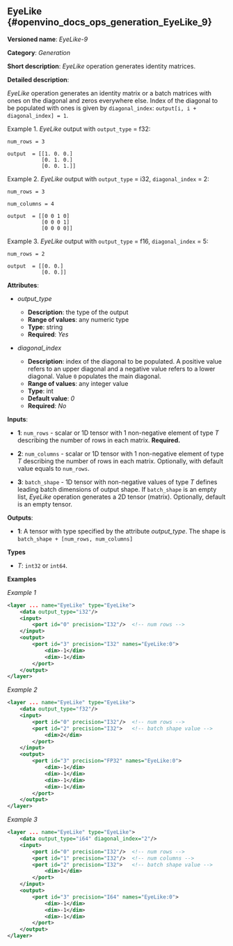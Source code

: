 ## EyeLike <a name="EyeLike"></a> {#openvino_docs_ops_generation_EyeLike_9}

**Versioned name**: *EyeLike-9*

**Category**: *Generation*

**Short description**: *EyeLike* operation generates identity matrices.

**Detailed description**:

*EyeLike* operation generates an identity matrix or a batch matrices with ones on the diagonal and zeros everywhere else. Index of the diagonal to be populated with ones is given by `diagonal_index`: `output[i, i + diagonal_index] = 1`.


Example 1. *EyeLike* output with `output_type` = f32:

``` 
num_rows = 3

output  = [[1. 0. 0.]
           [0. 1. 0.]
           [0. 0. 1.]]
```

Example 2. *EyeLike* output with `output_type` = i32, `diagonal_index` = 2:

``` 
num_rows = 3

num_columns = 4

output  = [[0 0 1 0]
           [0 0 0 1]
           [0 0 0 0]]
```

Example 3. *EyeLike* output with `output_type` = f16, `diagonal_index` = 5:

``` 
num_rows = 2

output  = [[0. 0.]
           [0. 0.]]
```

**Attributes**:

* *output_type*

    * **Description**: the type of the output
    * **Range of values**: any numeric type
    * **Type**: string
    * **Required**: *Yes*

* *diagonal_index*

    * **Description**: index of the diagonal to be populated. A positive value refers to an upper diagonal and a negative value refers to a lower diagonal. Value `0` populates the main diagonal.
    * **Range of values**: any integer value
    * **Type**: int
    * **Default value**: *0*
    * **Required**: *No*

**Inputs**:

*   **1**: `num_rows` - scalar or 1D tensor with 1 non-negative element of type *T* describing the number of rows in each matrix. **Required.**

*   **2**: `num_columns` - scalar or 1D tensor with 1 non-negative element of type *T* describing the number of rows in each matrix. Optionally, with default value equals to `num_rows`.

*   **3**: `batch_shape` - 1D tensor with non-negative values of type *T* defines leading batch dimensions of output shape. 
If `batch_shape` is an empty list, *EyeLike* operation generates a 2D tensor (matrix). Optionally, default is an empty tensor.


**Outputs**:

* **1**: A tensor with type specified by the attribute *output_type*. The shape is `batch_shape + [num_rows, num_columns]`

**Types**

* *T*: `int32` or `int64`.

**Examples**

*Example 1*

```xml
<layer ... name="EyeLike" type="EyeLike">
    <data output_type="i32"/>
    <input>
        <port id="0" precision="I32"/>  <!-- num rows -->
    </input>
    <output>
        <port id="3" precision="I32" names="EyeLike:0">
            <dim>-1</dim>
            <dim>-1</dim>
        </port>
    </output>
</layer>
```

*Example 2*

```xml
<layer ... name="EyeLike" type="EyeLike">
    <data output_type="f32"/>
    <input>
        <port id="0" precision="I32"/>  <!-- num rows -->
        <port id="2" precision="I32">   <!-- batch shape value -->
            <dim>2</dim>
        </port>
    </input>
    <output>
        <port id="3" precision="FP32" names="EyeLike:0">
            <dim>-1</dim>
            <dim>-1</dim>
            <dim>-1</dim>
            <dim>-1</dim>
        </port>
    </output>
</layer>
```

*Example 3*

```xml
<layer ... name="EyeLike" type="EyeLike">
    <data output_type="i64" diagonal_index="2"/>
    <input>
        <port id="0" precision="I32"/>  <!-- num rows -->
        <port id="1" precision="I32"/>  <!-- num columns -->
        <port id="2" precision="I32">   <!-- batch shape value -->
            <dim>1</dim>
        </port>
    </input>
    <output>
        <port id="3" precision="I64" names="EyeLike:0">
            <dim>-1</dim>
            <dim>-1</dim>
            <dim>-1</dim>
        </port>
    </output>
</layer>
```
